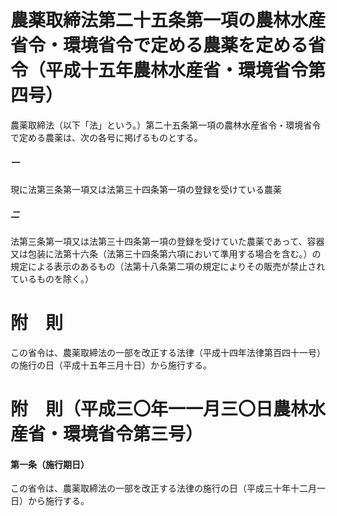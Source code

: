 # 農薬取締法第二十五条第一項の農林水産省令・環境省令で定める農薬を定める省令（平成十五年農林水産省・環境省令第四号）
農薬取締法（以下「法」という。）第二十五条第一項の農林水産省令・環境省令で定める農薬は、次の各号に掲げるものとする。
##### 一
現に法第三条第一項又は法第三十四条第一項の登録を受けている農薬
##### 二
法第三条第一項又は法第三十四条第一項の登録を受けていた農薬であって、容器又は包装に法第十六条（法第三十四条第六項において準用する場合を含む。）の規定による表示のあるもの（法第十八条第二項の規定によりその販売が禁止されているものを除く。）
# 附　則
この省令は、農薬取締法の一部を改正する法律（平成十四年法律第百四十一号）の施行の日（平成十五年三月十日）から施行する。
# 附　則（平成三〇年一一月三〇日農林水産省・環境省令第三号）
#### 第一条（施行期日）
この省令は、農薬取締法の一部を改正する法律の施行の日（平成三十年十二月一日）から施行する。
